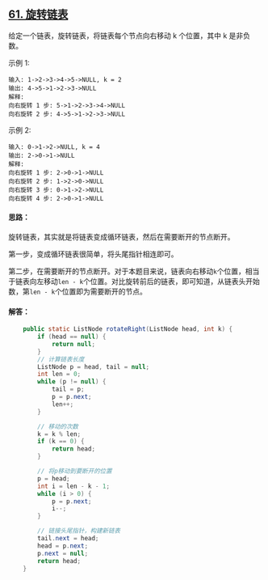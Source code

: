 ## [61. 旋转链表](https://leetcode-cn.com/problems/rotate-list/description/)
给定一个链表，旋转链表，将链表每个节点向右移动 k 个位置，其中 k 是非负数。

示例 1:
```
输入: 1->2->3->4->5->NULL, k = 2
输出: 4->5->1->2->3->NULL
解释:
向右旋转 1 步: 5->1->2->3->4->NULL
向右旋转 2 步: 4->5->1->2->3->NULL
```
示例 2:
```
输入: 0->1->2->NULL, k = 4
输出: 2->0->1->NULL
解释:
向右旋转 1 步: 2->0->1->NULL
向右旋转 2 步: 1->2->0->NULL
向右旋转 3 步: 0->1->2->NULL
向右旋转 4 步: 2->0->1->NULL
```

#### 思路：
旋转链表，其实就是将链表变成循环链表，然后在需要断开的节点断开。

第一步，变成循环链表很简单，将头尾指针相连即可。

第二步，在需要断开的节点断开。对于本题目来说，链表向右移动`k`个位置，相当于链表向左移动`len - k`个位置。对比旋转前后的链表，即可知道，从链表头开始数，第`len - k`个位置即为需要断开的节点。

#### 解答：
```Java
    public static ListNode rotateRight(ListNode head, int k) {
        if (head == null) {
            return null;
        }
        // 计算链表长度
        ListNode p = head, tail = null;
        int len = 0;
        while (p != null) {
            tail = p;
            p = p.next;
            len++;
        }

        // 移动的次数
        k = k % len;
        if (k == 0) {
            return head;
        }

        // 将p移动到要断开的位置
        p = head;
        int i = len - k - 1;
        while (i > 0) {
            p = p.next;
            i--;
        }

        // 链接头尾指针，构建新链表
        tail.next = head;
        head = p.next;
        p.next = null;
        return head;
    }
```